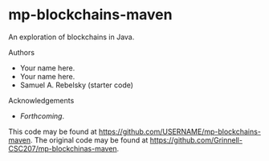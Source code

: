 # mp-blockchains-maven

An exploration of blockchains in Java.

Authors

* Your name here.
* Your name here.
* Samuel A. Rebelsky (starter code)

Acknowledgements

* _Forthcoming_.

This code may be found at <https://github.com/USERNAME/mp-blockchains-maven>. The original code may be found at <https://github.com/Grinnell-CSC207/mp-blockchinas-maven>.
